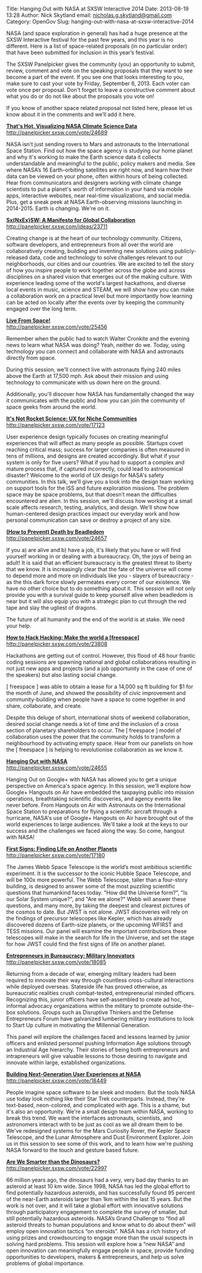 Title: Hanging Out with NASA at SXSW Interactive 2014
Date: 2013-08-19 13:28
Author: Nick Skytland
email: nicholas.g.skytland@gmail.com
Category: OpenGov
Slug: hanging-out-with-nasa-at-sxsw-interactive-2014

NASA (and space exploration in general) has had a huge presence at the
SXSW Interactive festival for the past few years, and this year is no
different. Here is a list of space-related proposals (in no particular
order) that have been submitted for inclusion in this year’s festival.

The SXSW Panelpicker gives the community (you) an opportunity to submit,
review, comment and vote on the speaking proposals that they want to see
become a part of the event. If you see one that looks interesting to
you, make sure to cast your vote by Friday, September 6, 2013. Each
voter can vote once per proposal. Don't forget to leave a constructive
comment about what you do or do not like about the proposals you vote
on!

If you know of another space related proposal not listed here, please
let us know about it in the comments and we’ll add it here.

<span style="text-decoration: underline;">**That's Hot. Visualizing NASA
Climate Science Data**</span>  
<http://panelpicker.sxsw.com/vote/24689>

NASA isn't just sending rovers to Mars and astronauts to the
International Space Station. Find out how the space agency is studying
our home planet and why it's working to make the Earth science data it
collects understandable and meaningful to the public, policy makers and
media. See where NASA’s 16 Earth-orbiting satellites are right now, and
learn how their data can be viewed on your phone, often within hours of
being collected. Hear from communicators and designers working with
climate change scientists to put a planet's worth of information in your
hand via mobile apps, interactive websites, near real-time
visualizations, and social media. Plus, get a sneak peek at NASA
Earth-observing missions launching in 2014-2015. Earth is changing.
We're on it.

<span style="text-decoration: underline;">**Sx(NxEx)SW: A Manifesto for
Global Collaboration**</span>  
<http://panelpicker.sxsw.com/ideas/23711>

Creating change is at the heart of our technology community. Citizens,
software developers, and entrepreneurs from all over the world are
collaboratively creating, building and inventing new solutions using
publicly-released data, code and technology to solve challenges relevant
to our neighborhoods, our cities and our countries. We are excited to
tell the story of how you inspire people to work together across the
globe and across disciplines on a shared vision that emerges out of the
making culture. With experience leading some of the world's largest
hackathons, and diverse local events in music, science and STEAM, we
will show how you can make a collaboration work on a practical level but
more importantly how learning can be acted on locally after the events
over by keeping the community engaged over the long term.

<span style="text-decoration: underline;">**Live From Space!**</span>  
<http://panelpicker.sxsw.com/vote/25456>

Remember when the public had to watch Walter Cronkite and the evening
news to learn what NASA was doing? Yeah, neither do we. Today, using
technology you can connect and collaborate with NASA and astronauts
directly from space.

During this session, we'll connect live with astronauts flying 240 miles
above the Earth at 17,500 mph. Ask about their mission and using
technology to communicate with us down here on the ground.

Additionally, you'll discover how NASA has fundamentally changed the way
it communicates with the public and how you can join the community of
space geeks from around the world.

<span style="text-decoration: underline;">**It's Not Rocket Science: UX
for Niche Communities**</span>  
<http://panelpicker.sxsw.com/vote/17123>

User experience design typically focuses on creating meaningful
experiences that will affect as many people as possible. Startups covet
reaching critical mass; success for larger companies is often measured
in tens of millions, and designs are created accordingly. But what if
your system is only for five users? What if you had to support a complex
and mature process that, if captured incorrectly, could lead to
astronomical disaster? Welcome to the world of UX design for NASA's
safety communities. In this talk, we'll give you a look into the design
team working on support tools for the ISS and future exploration
missions. The problem space may be space problems, but that doesn’t mean
the difficulties encountered are alien. In this session, we'll discuss
how working at a small scale affects research, testing, analytics, and
design. We'll show how human-centered design practices impact our
everyday work and how personal communication can save or destroy a
project of any size.

<span style="text-decoration: underline;">**(How to Prevent) Death by
Beadledom**</span>  
<http://panelpicker.sxsw.com/vote/24657>

If you a) are alive and b) have a job, it's likely that you have or will
find yourself working in or dealing with a bureaucracy. Oh, the joys of
being an adult! It is said that an efficient bureaucracy is the greatest
threat to liberty that we know. It is increasingly clear that the fate
of the universe will come to depend more and more on individuals like
you - slayers of bureaucracy - as the this dark force slowly permeates
every corner of our existence. We have no other choice but to do
something about it. This session will not only provide you with a
survival guide to keep yourself alive when beadledom is near but it will
also equip you with a strategic plan to cut through the red tape and
slay the ugliest of dragons.

The future of all humanity and the end of the world is at stake. We need
your help.

<span style="text-decoration: underline;">**How to Hack Hacking: Make
the world a [freespace]**</span>  
<http://panelpicker.sxsw.com/vote/23808>

Hackathons are getting out of control. However, this flood of 48 hour
frantic coding sessions are spawning national and global collaborations
resulting in not just new apps and projects (and a job opportunity in
the case of one of the speakers) but also lasting social change.

[ freespace ] was able to obtain a lease for a 14,000 sq ft building for
\$1 for the month of June, and showed the possibility of civic
improvement and community-building when people have a space to come
together in and share, collaborate, and create.

Despite this deluge of short, international shots of weekend
collaboration, desired social change needs a lot of time and the
inclusion of a cross section of planetary shareholders to occur. The [
freespace ] model of collaboration uses the power that the community
holds to transform a neighbourhood by activating empty space. Hear from
our panelists on how the [ freespace ] is helping to revolutionise
collaboration as we know it.

<span style="text-decoration: underline;">**Hanging Out with
NASA**</span>  
<http://panelpicker.sxsw.com/vote/24655>

Hanging Out on Google+ with NASA has allowed you to get a unique
perspective on America's space agency. In this session, we'll explore
how Google+ Hangouts on Air have embedded the taxpaying public into
mission operations, breathtaking scientific discoveries, and agency
events like never before. From Hangouts on Air with Astronauts on the
International Space Station to preparations for flying a scientific
aircraft through a hurricane, NASA's use of Google+ Hangouts on Air have
brought out of the world experiences to large audiences. We'll take a
look at the keys to our success and the challenges we faced along the
way. So come, hangout with NASA!

<span style="text-decoration: underline;">**First Signs: Finding Life on
Another Planets**</span>  
<http://panelpicker.sxsw.com/vote/17180>

The James Webb Space Telescope is the world’s most ambitious scientific
experiment. It is the successor to the iconic Hubble Space Telescope,
and will be 100x more powerful. The Webb Telescope, taller than a
four-story building, is designed to answer some of the most puzzling
scientific questions that humankind faces today. "How did the Universe
form?", "Is our Solar System unique?", and "Are we alone?" Webb will
answer these questions, and many more, by taking the deepest and
clearest pictures of the cosmos to date. But JWST is not alone. JWST
discoveries will rely on the findings of precursor telescopes like
Kepler, which has already discovered dozens of Earth-size planets, or
the upcoming WFIRST and TESS missions. Our panel will examine the
important contributions these telescopes will make in the search for
life in the Universe, and set the stage for how JWST could find the
first signs of life on another planet.

<span style="text-decoration: underline;">**Entrepreneurs in
Bureaucracy: Military Innovators**</span>  
<http://panelpicker.sxsw.com/vote/18085>

Returning from a decade of war, emerging military leaders had been
required to innovate their way through countless cross-cultural
interactions while deployed overseas. Stateside life has proved
otherwise, as bureaucratic realities crush combat-tested,
entrepreneurial minded officers. Recognizing this, junior officers have
self-assembled to create ad hoc, informal advocacy organizations within
the military to promote outside-the-box solutions. Groups such as
Disruptive Thinkers and the Defense Entrepreneurs Forum have galvanized
lumbering military institutions to look to Start Up culture in
motivating the Millennial Generation.

This panel will explore the challenges faced and lessons learned by
junior officers and enlisted personnel pushing Information Age solutions
through an Industrial Age hierarchy. Their stories of being both
entrepreneurs and intrapreneurs will give valuable lessons to those
desiring to navigate and innovate within large, established
organizations.

<span style="text-decoration: underline;">**Building Next-Generation
User Experiences at NASA**</span>  
<http://panelpicker.sxsw.com/vote/18449>

People imagine space software to be sleek and modern. But the tools NASA
use today look nothing like their Star Trek counterparts. Instead,
they're text-based, neon-colored, and complicated with age. This is a
shame, but it's also an opportunity. We're a small design team within
NASA, working to break this trend. We want the interfaces astronauts,
scientists, and astronomers interact with to be just as cool as we all
dream them to be. We've redesigned systems for the Mars Curiosity Rover,
the Kepler Space Telescope, and the Lunar Atmosphere and Dust
Environment Explorer. Join us in this session to see some of this work,
and to learn how we're pushing NASA forward to the touch and gesture
based future.

<span style="text-decoration: underline;">**Are We Smarter than the
Dinosaurs?**</span>  
<http://panelpicker.sxsw.com/vote/22997>

66 million years ago, the dinosaurs had a very, very bad day thanks to
an asteroid at least 10 km wide. Since 1998, NASA has led the global
effort to find potentially hazardous asteroids, and has successfully
found 95 percent of the near-Earth asteroids larger than 1km within the
last 15 years. But the work is not over, and it will take a global
effort with innovative solutions through participatory engagement to
complete the survey of smaller, but still potentially hazardous
asteroids. NASA’s Grand Challenge to “find all asteroid threats to human
populations and know what to do about them” will employ open innovation
tactics “on steroids”. NASA has a rich history of using prizes and
crowdsourcing to engage more than the usual suspects in solving hard
problems. This session will explore how a “new NASA” and open innovation
can meaningfully engage people in space, provide funding opportunities
to developers, makers & entrepreneurs, and help us solve problems of
global importance.
